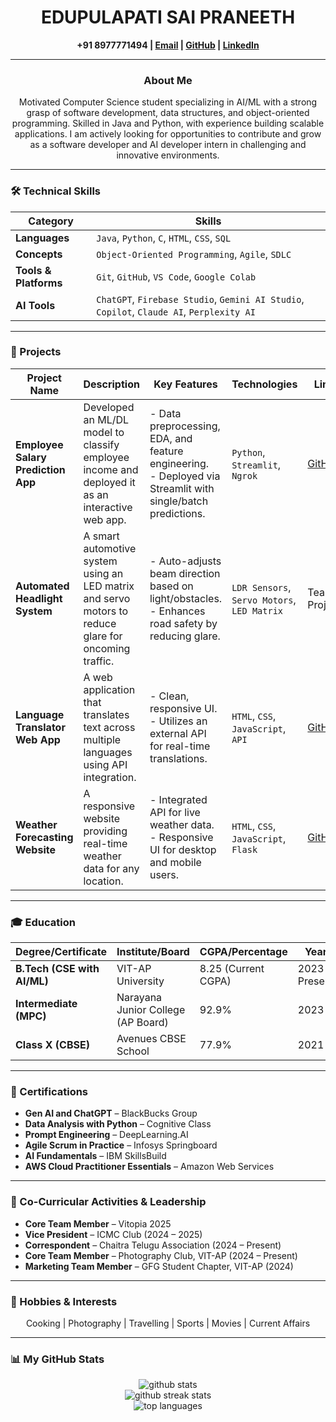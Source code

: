 <div align="center">
  <h1>EDUPULAPATI SAI PRANEETH</h1>
  <p>
    <strong>+91 8977771494 | <a href="mailto:[YOUR_EMAIL]">Email</a> | <a href="[YOUR_GITHUB_URL]" target="_blank">GitHub</a> | <a href="[YOUR_LINKEDIN_URL]" target="_blank">LinkedIn</a></strong>
  </p>
</div>

---

### <p align="center">About Me</p>

<p align="center">
  Motivated Computer Science student specializing in AI/ML with a strong grasp of software development, data structures, and object-oriented programming. Skilled in Java and Python, with experience building scalable applications. I am actively looking for opportunities to contribute and grow as a software developer and AI developer intern in challenging and innovative environments.
</p>

---

### 🛠️ Technical Skills

| Category          | Skills                                                                                    |
|-------------------|-------------------------------------------------------------------------------------------|
| **Languages**     | `Java`, `Python`, `C`, `HTML`, `CSS`, `SQL`                                                   |
| **Concepts**      | `Object-Oriented Programming`, `Agile`, `SDLC`                                              |
| **Tools & Platforms** | `Git`, `GitHub`, `VS Code`, `Google Colab`                                                |
| **AI Tools**      | `ChatGPT`, `Firebase Studio`, `Gemini AI Studio`, `Copilot`, `Claude AI`, `Perplexity AI`    |

---

### 🚀 Projects

| Project Name                        | Description                                                                                             | Key Features                                                                                                 | Technologies                             | Link                               |
|-------------------------------------|---------------------------------------------------------------------------------------------------------|--------------------------------------------------------------------------------------------------------------|------------------------------------------|------------------------------------|
| **Employee Salary Prediction App**  | Developed an ML/DL model to classify employee income and deployed it as an interactive web app.         | - Data preprocessing, EDA, and feature engineering. <br/> - Deployed via Streamlit with single/batch predictions. | `Python`, `Streamlit`, `Ngrok`           | [GitHub]([LINK_TO_YOUR_REPO])      |
| **Automated Headlight System**      | A smart automotive system using an LED matrix and servo motors to reduce glare for oncoming traffic.      | - Auto-adjusts beam direction based on light/obstacles. <br/> - Enhances road safety by reducing glare.         | `LDR Sensors`, `Servo Motors`, `LED Matrix` | Team Project                       |
| **Language Translator Web App**     | A web application that translates text across multiple languages using API integration.                   | - Clean, responsive UI. <br/> - Utilizes an external API for real-time translations.                          | `HTML`, `CSS`, `JavaScript`, `API`       | [GitHub]([LINK_TO_YOUR_REPO])      |
| **Weather Forecasting Website**     | A responsive website providing real-time weather data for any location.                                 | - Integrated API for live weather data. <br/> - Responsive UI for desktop and mobile users.                   | `HTML`, `CSS`, `JavaScript`, `Flask`     | [GitHub]([LINK_TO_YOUR_REPO])      |

---

### 🎓 Education

| Degree/Certificate      | Institute/Board                          | CGPA/Percentage      | Year          |
|-------------------------|------------------------------------------|----------------------|---------------|
| **B.Tech (CSE with AI/ML)** | VIT-AP University                        | 8.25 (Current CGPA)  | 2023 – Present |
| **Intermediate (MPC)**  | Narayana Junior College (AP Board)       | 92.9%                | 2023          |
| **Class X (CBSE)**      | Avenues CBSE School                      | 77.9%                | 2021          |

---

### 📜 Certifications

- **Gen AI and ChatGPT** – BlackBucks Group
- **Data Analysis with Python** – Cognitive Class
- **Prompt Engineering** – DeepLearning.AI
- **Agile Scrum in Practice** – Infosys Springboard
- **AI Fundamentals** – IBM SkillsBuild
- **AWS Cloud Practitioner Essentials** – Amazon Web Services

---

### 🌟 Co-Curricular Activities & Leadership

- **Core Team Member** – Vitopia 2025
- **Vice President** – ICMC Club (2024 – 2025)
- **Correspondent** – Chaitra Telugu Association (2024 – Present)
- **Core Team Member** – Photography Club, VIT-AP (2024 – Present)
- **Marketing Team Member** – GFG Student Chapter, VIT-AP (2024)

---

### 🎨 Hobbies & Interests

<p align="center">
Cooking | Photography | Travelling | Sports | Movies | Current Affairs
</p>

---

### 📊 My GitHub Stats

<p align="center">
  <img src="https://github-readme-stats.vercel.app/api?username=SaiPraneeth-E&show_icons=true&theme=tokyonight&rank_icon=github" alt="github stats" />
  <br/>
  <img src="https://github-readme-streak-stats.herokuapp.com/?user=SaiPraneeth-E&theme=tokyonight" alt="github streak stats" />
  <br/>
  <img src="https://github-readme-stats.vercel.app/api/top-langs/?username=SaiPraneeth-E&layout=compact&theme=tokyonight" alt="top languages" />
</p>
